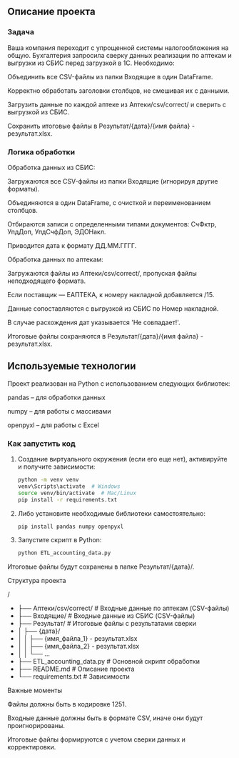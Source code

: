 ## Описание проекта

### Задача

Ваша компания переходит с упрощенной системы налогообложения на общую. Бухгалтерия запросила сверку данных реализации по аптекам и выгрузки из СБИС перед загрузкой в 1С. Необходимо:

Объединить все CSV-файлы из папки Входящие в один DataFrame.

Корректно обработать заголовки столбцов, не смешивая их с данными.

Загрузить данные по каждой аптеке из Аптеки/csv/correct/ и сверить с выгрузкой из СБИС.

Сохранить итоговые файлы в Результат/{дата}/{имя файла} - результат.xlsx.

### Логика обработки

Обработка данных из СБИС:

Загружаются все CSV-файлы из папки Входящие (игнорируя другие форматы).

Объединяются в один DataFrame, с очисткой и переименованием столбцов.

Отбираются записи с определенными типами документов: СчФктр, УпдДоп, УпдСчфДоп, ЭДОНакл.

Приводится дата к формату ДД.ММ.ГГГГ.

Обработка данных по аптекам:

Загружаются файлы из Аптеки/csv/correct/, пропуская файлы неподходящего формата.

Если поставщик — ЕАПТЕКА, к номеру накладной добавляется /15.

Данные сопоставляются с выгрузкой из СБИС по Номер накладной.

В случае расхождения дат указывается 'Не совпадает!'.

Итоговые файлы сохраняются в Результат/{дата}/{имя файла} - результат.xlsx.

## Используемые технологии

Проект реализован на Python с использованием следующих библиотек:

pandas – для обработки данных

numpy – для работы с массивами

openpyxl – для работы с Excel



### Как запустить код

1. Создание виртуального окружения (если его еще нет), активируйте и получите зависимости:
    ```sh
    python -m venv venv
    venv\Scripts\activate  # Windows
    source venv/bin/activate  # Mac/Linux
    pip install -r requirements.txt

2. Либо установите необходимые библиотеки самостоятельно:
    ```sh
    pip install pandas numpy openpyxl

3. Запустите скрипт в Python:
    ```sh
    python ETL_accounting_data.py

Итоговые файлы будут сохранены в папке Результат/{дата}/.

Структура проекта

/
- ├── Аптеки/csv/correct/      # Входные данные по аптекам (CSV-файлы)
- ├── Входящие/                # Входные данные из СБИС (CSV-файлы)
- ├── Результат/               # Итоговые файлы с результатами сверки
- │   ├── {дата}/
- │   │   ├── {имя_файла_1} - результат.xlsx
- │   │   ├── {имя_файла_2} - результат.xlsx
- │   │   └── ...
- ├── ETL_accounting_data.py   # Основной скрипт обработки
- ├── README.md                # Описание проекта
- └── requirements.txt         # Зависимости

Важные моменты

Файлы должны быть в кодировке 1251.

Входные данные должны быть в формате CSV, иначе они будут проигнорированы.

Итоговые файлы формируются с учетом сверки данных и корректировки.

